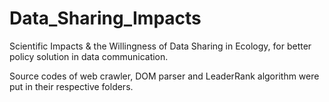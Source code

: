 # Data_Sharing_Impacts
Scientific Impacts &amp; the Willingness of Data Sharing in Ecology, for better policy solution in data communication.

Source codes of web crawler, DOM parser and LeaderRank algorithm were put in their respective folders.
